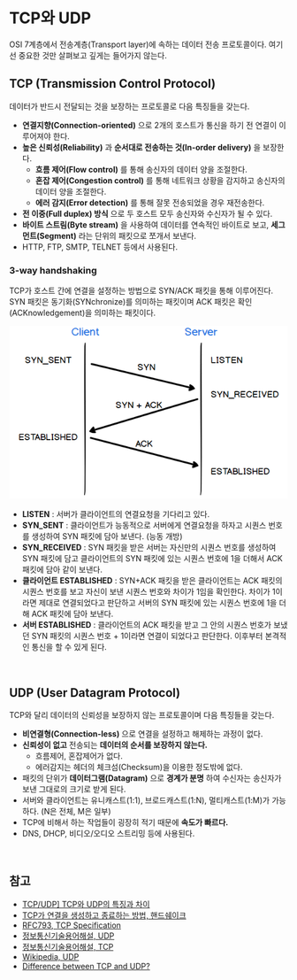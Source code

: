 # TCP와 UDP

OSI 7계층에서 전송계층(Transport layer)에 속하는 데이터 전송 프로토콜이다. 여기선 중요한 것만 살펴보고 깊게는 들어가지 않는다.

## TCP (Transmission Control Protocol)

데이터가 반드시 전달되는 것을 보장하는 프로토콜로 다음 특징들을 갖는다.

* **연결지향(Connection-oriented)** 으로 2개의 호스트가 통신을 하기 전 연결이 이루어져야 한다.
* **높은 신뢰성(Reliability)** 과 **순서대로 전송하는 것(In-order delivery)** 을 보장한다.
  * **흐름 제어(Flow control)** 를 통해 송신자의 데이터 양을 조절한다.
  * **혼잡 제어(Congestion control)** 를 통해 네트워크 상황을 감지하고 송신자의 데이터 양을 조절한다.
  * **에러 감지(Error detection)** 를 통해 잘못 전송되었을 경우 재전송한다.
* **전 이중(Full duplex) 방식** 으로 두 호스트 모두 송신자와 수신자가 될 수 있다.
* **바이트 스트림(Byte stream)** 을 사용하여 데이터를 연속적인 바이트로 보고, **세그먼트(Segment)** 라는 단위의 패킷으로 쪼개서 보낸다.
*  HTTP, FTP, SMTP, TELNET 등에서 사용된다.

### 3-way handshaking

TCP가 호스트 간에 연결을 설정하는 방법으로 SYN/ACK 패킷을 통해 이루어진다. SYN 패킷은 동기화(SYNchronize)를 의미하는 패킷이며 ACK 패킷은 확인(ACKnowledgement)을 의미하는 패킷이다.

<img src="../../images/network/3-way-handshake.png">

* **LISTEN** : 서버가 클라이언트의 연결요청을 기다리고 있다.
* **SYN_SENT** : 클라이언트가 능동적으로 서버에게 연결요청을 하자고 시퀀스 번호를 생성하여 SYN 패킷에 담아 보낸다. (능동 개방)
* **SYN_RECEIVED** : SYN 패킷을 받은 서버는 자신만의 시퀀스 번호를 생성하여 SYN 패킷에 담고 클라이언트의 SYN 패킷에 있는 시퀀스 번호에 1을 더해서 ACK 패킷에 담아 같이 보낸다.
* **클라이언트 ESTABLISHED** : SYN+ACK 패킷을 받은 클라이언트는 ACK 패킷의 시퀀스 번호를 보고 자신이 보낸 시퀀스 번호와 차이가 1임을 확인한다. 차이가 1이라면 제대로 연결되었다고 판단하고 서버의 SYN 패킷에 있는 시퀀스 번호에 1을 더해 ACK 패킷에 담아 보낸다.
* **서버 ESTABLISHED** : 클라이언트의 ACK 패킷을 받고 그 안의 시퀀스 번호가 보냈던 SYN 패킷의 시퀀스 번호 + 1이라면 연결이 되었다고 판단한다. 이후부터 본격적인 통신을 할 수 있게 된다.

<br>

## UDP (User Datagram Protocol)

TCP와 달리 데이터의 신뢰성을 보장하지 않는 프로토콜이며 다음 특징들을 갖는다.

* **비연결형(Connection-less)** 으로 연결을 설정하고 해제하는 과정이 없다.
* **신뢰성이 없고** 전송되는 **데이터의 순서를 보장하지 않는다.**
  * 흐름제어, 혼잡제어가 없다.
  * 에러감지는 헤더의 체크섬(Checksum)을 이용한 정도밖에 없다.
* 패킷의 단위가 **데이터그램(Datagram)** 으로 **경계가 분명** 하여 수신자는 송신자가 보낸 그대로의 크기로 받게 된다.
* 서버와 클라이언트는 유니캐스트(1:1), 브로드캐스트(1:N), 멀티캐스트(1:M)가 가능하다. (N은 전체, M은 일부)
* TCP에 비해서 하는 작업들이 굉장히 적기 때문에 **속도가 빠르다.**
* DNS, DHCP, 비디오/오디오 스트리밍 등에 사용된다.

<br>

## 참고

* [TCP/UDP\] TCP와 UDP의 특징과 차이](https://mangkyu.tistory.com/15)
* [TCP가 연결을 생성하고 종료하는 방법, 핸드쉐이크](https://evan-moon.github.io/2019/11/17/tcp-handshake/)
* [RFC793, TCP Specification](https://tools.ietf.org/html/rfc793#section-3.4)
* [정보통신기술용어해설, UDP](http://www.ktword.co.kr/abbr_view.php?m_temp1=323)
* [정보통신기술용어해설, TCP](http://www.ktword.co.kr/abbr_view.php?nav=2&choice=map&id=428&m_temp1=347)
* [Wikipedia, UDP](https://en.wikipedia.org/wiki/User_Datagram_Protocol)
* [Difference between TCP and UDP?](https://stackoverflow.com/questions/5970383/difference-between-tcp-and-udp)